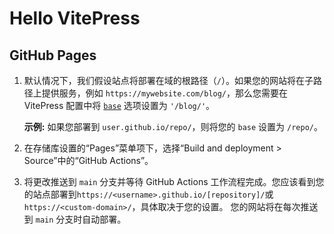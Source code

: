 # Hello VitePress

## GitHub Pages

1. 默认情况下，我们假设站点将部署在域的根路径（`/`）。如果您的网站将在子路径上提供服务，例如 `https://mywebsite.com/blog/`，那么您需要在 VitePress 配置中将 [`base`](https://vitepress.dev/reference/site-config#base) 选项设置为 `'/blog/'`。

    **示例:** 如果您部署到 `user.github.io/repo/`，则将您的 `base` 设置为 `/repo/`。

2. 在存储库设置的“Pages”菜单项下，选择“Build and deployment > Source”中的“GitHub Actions”。

3. 将更改推送到 `main` 分支并等待 GitHub Actions 工作流程完成。您应该看到您的站点部署到`https://<username>.github.io/[repository]/`或`https://<custom-domain>/`，具体取决于您的设置。 您的网站将在每次推送到 `main` 分支时自动部署。